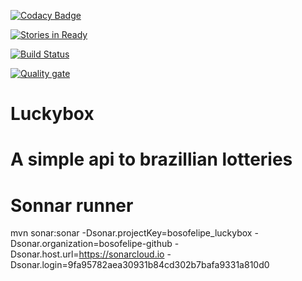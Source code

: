 [![Codacy Badge](https://api.codacy.com/project/badge/Grade/ca35b1b2384440a1a793c51f25303310)](https://www.codacy.com/app/felipethiagoboso/newkoala-api?utm_source=github.com&amp;utm_medium=referral&amp;utm_content=bosofelipe/newkoala-api&amp;utm_campaign=Badge_Grade)

[![Stories in Ready](https://badge.waffle.io/bosofelipe/luckybox.svg?label=ready&title=Ready)](http://waffle.io/bosofelipe/luckybox)

[![Build Status](https://travis-ci.org/bosofelipe/luckybox.svg?branch=master)](https://travis-ci.org/bosofelipe/luckybox)

[![Quality gate](https://sonarcloud.io/api/project_badges/quality_gate?project=bosofelipe_luckybox)](https://sonarcloud.io/dashboard?id=bosofelipe_luckybox)

# Luckybox

# A simple api to brazillian lotteries

# Sonnar runner

mvn sonar:sonar   -Dsonar.projectKey=bosofelipe_luckybox   -Dsonar.organization=bosofelipe-github   -Dsonar.host.url=https://sonarcloud.io   -Dsonar.login=9fa95782aea30931b84cd302b7bafa9331a810d0